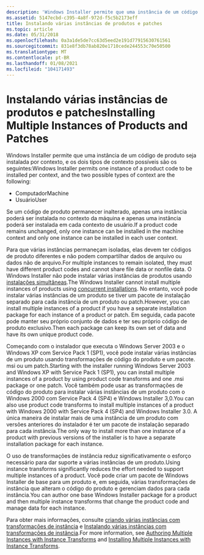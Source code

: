 ```yaml
---
description: 'Windows Installer permite que uma instância de um código de produto seja instalada por contexto, e os dois tipos de contexto possíveis são os seguintes: MachineUser se um código de produto permanece inalterado, apenas uma instância pode ser instalada no contexto da máquina e apenas uma instância pode ser instalada em cada contexto de usuário. Para que várias instâncias permaneçam isoladas, elas devem ter códigos de produto diferentes e não podem compartilhar dados de arquivo ou dados não de arquivo. O Windows Installer não pode instalar várias instâncias de produtos usando instalações simultâneas. No entanto, você pode instalar várias instâncias de um produto se tiver um pacote de instalação separado para cada instância de um produto ou patch. Em seguida, cada pacote pode manter seu próprio conjunto de dados e ter seu próprio código de produto exclusivo. Começando com o instalador que executa o Windows Server 2003 e o Windows XP com Service Pack 1 (SP1), você pode instalar várias instâncias de um produto usando transformações de código do produto e um pacote. msi ou um patch. Você também pode usar as transformações de código do produto para instalar várias instâncias de um produto com o Windows 2000 com Service Pack 4 (SP4) e Windows Installer&\# 160; 3,0. A única maneira de instalar mais de uma instância de um produto com versões anteriores do instalador é ter um pacote de instalação separado para cada instância. O uso de transformações de instância reduz significativamente o esforço necessário para dar suporte a várias instâncias de um produto. Você pode criar um pacote de Windows Installer de base para um produto e, em seguida, várias transformações de instância que alteram o código do produto e gerenciam dados para cada instância. Para obter mais informações, consulte criando várias instâncias com transformações de instância e Instalando várias instâncias com transformações de instância.'
ms.assetid: 5147ecbd-c395-4a8f-972d-f5c5b2173eff
title: Instalando várias instâncias de produtos e patches
ms.topic: article
ms.date: 05/31/2018
ms.openlocfilehash: 0a3a1de5de7cc63d5eed2e191d77915630761561
ms.sourcegitcommit: 831e8f3db78ab820e1710cede244553c70e50500
ms.translationtype: MT
ms.contentlocale: pt-BR
ms.lasthandoff: 01/08/2021
ms.locfileid: "104171493"
---
```

# <a name="installing-multiple-instances-of-products-and-patches"></a><span data-ttu-id="17a62-112">Instalando várias instâncias de produtos e patches</span><span class="sxs-lookup"><span data-stu-id="17a62-112">Installing Multiple Instances of Products and Patches</span></span>

<span data-ttu-id="17a62-113">Windows Installer permite que uma instância de um código de produto seja instalada por contexto, e os dois tipos de contexto possíveis são os seguintes:</span><span class="sxs-lookup"><span data-stu-id="17a62-113">Windows Installer permits one instance of a product code to be installed per context, and the two possible types of context are the following:</span></span>

-   <span data-ttu-id="17a62-114">Computador</span><span class="sxs-lookup"><span data-stu-id="17a62-114">Machine</span></span>
-   <span data-ttu-id="17a62-115">Usuário</span><span class="sxs-lookup"><span data-stu-id="17a62-115">User</span></span>

<span data-ttu-id="17a62-116">Se um código de produto permanecer inalterado, apenas uma instância poderá ser instalada no contexto da máquina e apenas uma instância poderá ser instalada em cada contexto de usuário.</span><span class="sxs-lookup"><span data-stu-id="17a62-116">If a product code remains unchanged, only one instance can be installed in the machine context and only one instance can be installed in each user context.</span></span>

<span data-ttu-id="17a62-117">Para que várias instâncias permaneçam isoladas, elas devem ter códigos de produto diferentes e não podem compartilhar dados de arquivo ou dados não de arquivo.</span><span class="sxs-lookup"><span data-stu-id="17a62-117">For multiple instances to remain isolated, they must have different product codes and cannot share file data or nonfile data.</span></span> <span data-ttu-id="17a62-118">O Windows Installer não pode instalar várias instâncias de produtos usando [instalações simultâneas](concurrent-installations.md).</span><span class="sxs-lookup"><span data-stu-id="17a62-118">The Windows Installer cannot install multiple instances of products using [concurrent installations](concurrent-installations.md).</span></span> <span data-ttu-id="17a62-119">No entanto, você pode instalar várias instâncias de um produto se tiver um pacote de instalação separado para cada instância de um produto ou patch.</span><span class="sxs-lookup"><span data-stu-id="17a62-119">However, you can install multiple instances of a product if you have a separate installation package for each instance of a product or patch.</span></span> <span data-ttu-id="17a62-120">Em seguida, cada pacote pode manter seu próprio conjunto de dados e ter seu próprio código de produto exclusivo.</span><span class="sxs-lookup"><span data-stu-id="17a62-120">Then each package can keep its own set of data and have its own unique product code.</span></span>

<span data-ttu-id="17a62-121">Começando com o instalador que executa o Windows Server 2003 e o Windows XP com Service Pack 1 (SP1), você pode instalar várias instâncias de um produto usando transformações de código do produto e um pacote. msi ou um patch.</span><span class="sxs-lookup"><span data-stu-id="17a62-121">Starting with the installer running Windows Server 2003 and Windows XP with Service Pack 1 (SP1), you can install multiple instances of a product by using product code transforms and one .msi package or one patch.</span></span> <span data-ttu-id="17a62-122">Você também pode usar as transformações de código do produto para instalar várias instâncias de um produto com o Windows 2000 com Service Pack 4 (SP4) e Windows Installer 3,0.</span><span class="sxs-lookup"><span data-stu-id="17a62-122">You can also use product code transforms to install multiple instances of a product with Windows 2000 with Service Pack 4 (SP4) and Windows Installer  3.0.</span></span> <span data-ttu-id="17a62-123">A única maneira de instalar mais de uma instância de um produto com versões anteriores do instalador é ter um pacote de instalação separado para cada instância.</span><span class="sxs-lookup"><span data-stu-id="17a62-123">The only way to install more than one instance of a product with previous versions of the installer is to have a separate installation package for each instance.</span></span>

<span data-ttu-id="17a62-124">O uso de transformações de instância reduz significativamente o esforço necessário para dar suporte a várias instâncias de um produto.</span><span class="sxs-lookup"><span data-stu-id="17a62-124">Using instance transforms significantly reduces the effort needed to support multiple instances of a product.</span></span> <span data-ttu-id="17a62-125">Você pode criar um pacote de Windows Installer de base para um produto e, em seguida, várias transformações de instância que alteram o código do produto e gerenciam dados para cada instância.</span><span class="sxs-lookup"><span data-stu-id="17a62-125">You can author one base Windows Installer package for a product and then multiple instance transforms that change the product code and manage data for each instance.</span></span>

<span data-ttu-id="17a62-126">Para obter mais informações, consulte [criando várias instâncias com transformações de instância](authoring-multiple-instances-with-instance-transforms.md) e [Instalando várias instâncias com transformações de instância](installing-multiple-instances-with-instance-transforms.md).</span><span class="sxs-lookup"><span data-stu-id="17a62-126">For more information, see [Authoring Multiple Instances with Instance Transforms](authoring-multiple-instances-with-instance-transforms.md) and [Installing Multiple Instances with Instance Transforms](installing-multiple-instances-with-instance-transforms.md).</span></span>

 

 



